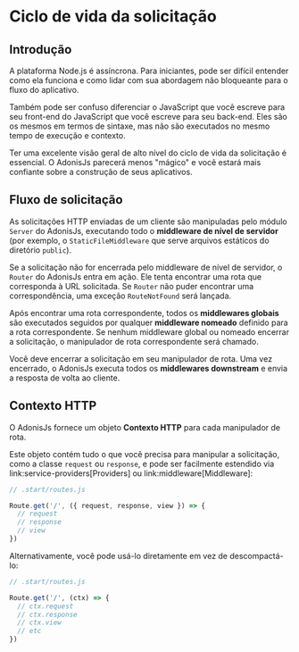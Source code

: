 # Ciclo de vida da solicitação

## Introdução

A plataforma Node.js é assíncrona. Para iniciantes, pode ser difícil entender como ela funciona e como lidar com sua abordagem não bloqueante para o fluxo do aplicativo.

Também pode ser confuso diferenciar o JavaScript que você escreve para seu front-end do JavaScript que você escreve para seu back-end. Eles são os mesmos em termos de sintaxe, mas não são executados no mesmo tempo de execução e contexto.

Ter uma excelente visão geral de alto nível do ciclo de vida da solicitação é essencial. O AdonisJs parecerá menos "mágico" e você estará mais confiante sobre a construção de seus aplicativos.

## Fluxo de solicitação

As solicitações HTTP enviadas de um cliente são manipuladas pelo módulo `Server` do AdonisJs, executando todo o **middleware de nível de servidor** (por exemplo, o `StaticFileMiddleware` que serve arquivos estáticos do diretório `public`).

Se a solicitação não for encerrada pelo middleware de nível de servidor, o `Router` do AdonisJs entra em ação. Ele tenta encontrar uma rota que corresponda à URL solicitada. Se `Router` não puder encontrar uma correspondência, uma exceção `RouteNotFound` será lançada.

Após encontrar uma rota correspondente, todos os **middlewares globais** são executados seguidos por qualquer **middleware nomeado** definido para a rota correspondente. Se nenhum middleware global ou nomeado encerrar a solicitação, o manipulador de rota correspondente será chamado.

Você deve encerrar a solicitação em seu manipulador de rota. Uma vez encerrado, o AdonisJs executa todos os **middlewares downstream** e envia a resposta de volta ao cliente.

## Contexto HTTP

O AdonisJs fornece um objeto **Contexto HTTP** para cada manipulador de rota.

Este objeto contém tudo o que você precisa para manipular a solicitação, como a classe `request` ou `response`, e pode ser facilmente estendido via link:service-providers[Providers] ou link:middleware[Middleware]:

```js
// .start/routes.js

Route.get('/', ({ request, response, view }) => {
  // request
  // response
  // view
})
```

Alternativamente, você pode usá-lo diretamente em vez de descompactá-lo:

```js
// .start/routes.js

Route.get('/', (ctx) => {
  // ctx.request
  // ctx.response
  // ctx.view
  // etc
})
```
